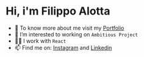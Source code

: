 # Hi, i'm Filippo Alotta
- 👋 To know more about me visit my [Portfolio](https://portfolio-next-xi-seven.vercel.app/)
- 👀 I’m interested to working on `Ambitious Project`
- 👨‍💻 I work with `React`
- 📫 Find me on: [Instagram](https://www.instagram.com/filippoalotta_/) and [Linkedin](https://www.linkedin.com/in/filippo-alotta-682686270/)

